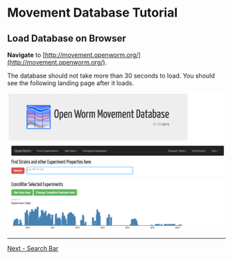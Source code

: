 # Movement Database Tutorial

## Load Database on Browser

**Navigate** to [http://movement.openworm.org/](http://movement.openworm.org/).

The database should not take more than 30 seconds to load. You should
see the following landing page after it loads.

![Landing Page](screenshots/LandingPage.png)

------

[Next - Search Bar](Tutorial-2.md)
